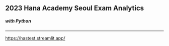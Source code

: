 ## 2023 Hana Academy Seoul Exam Analytics
##### with Python

---------------------
https://hastest.streamlit.app/

